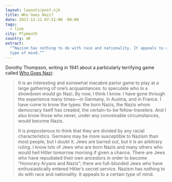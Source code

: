```yaml
---
layout: layouts/post.njk
title: Who Goes Nazi?
date: 2017-12-21 07:51:00 -08:00
tags:
  - link
city: Plymouth
country: UK
extract:
  "“Nazism has nothing to do with race and nationality. It appeals to a certain
  type of mind.”"
---
```


Dorothy Thompson, writing in 1941 about a particularly terrifying game called [Who Goes Nazi](https://harpers.org/archive/1941/08/who-goes-nazi/):

> It is an interesting and somewhat macabre parlor game to play at a large gathering of one’s acquaintances: to speculate who in a showdown would go Nazi. By now, I think I know. I have gone through the experience many times—in Germany, in Austria, and in France. I have come to know the types: the born Nazis, the Nazis whom democracy itself has created, the certain-to-be fellow-travelers. And I also know those who never, under any conceivable circumstances, would become Nazis.
>
> It is preposterous to think that they are divided by any racial characteristics. Germans may be more susceptible to Nazism than most people, but I doubt it. Jews are barred out, but it is an arbitrary ruling. I know lots of Jews who are born Nazis and many others who would heil Hitler tomorrow morning if given a chance. There are Jews who have repudiated their own ancestors in order to become “Honorary Aryans and Nazis”; there are full-blooded Jews who have enthusiastically entered Hitler’s secret service. Nazism has nothing to do with race and nationality. It appeals to a certain type of mind.
